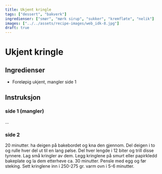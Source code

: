 ```yaml
---
title: Ukjent kringle
tags: ["dessert", "bakverk"]
ingredienser: ["smør", "mørk sirup", "sukker", "kremfløte", "nelik"]
images: ["../../assets/recipe-images/web_idk-8.jpg"]
draft: true
---
```


# Ukjent kringle

## Ingredienser

- Foreløpig ukjent, mangler side 1

## Instruksjon

### side 1 (mangler)

...

### side 2

20 minutter. ha deigen på bakebordet og kna den gjennom. Del deigen i to og rulle hver del ut til en lang pølse. Del hver lengde i 12 biter og trill disse tynnere. Lag små kringler av dem. Legg kringlene på smurt eller papirkledd bakeplate og la dem etterheve ca. 30 minutter. Pensle med egg og før steking. Sett kringlene inn i 250-275 gr. varm ovn i 5-6 minutter.
